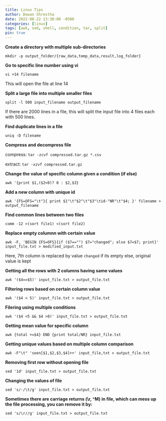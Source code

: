 ```yaml
---
title: Linux Tips
author: Dewan Shrestha
date: 2022-08-22 13:30:00 -0500 
categories: [linux]
tags: [awk, sed, shell, condition, tar, split]
pin: true
---
```


**Create a directory with multiple sub-directories**

`mkdir -p output_folder/{raw_data,temp_data,result,log_folder}`

**Go to specific line number using vi**

`vi +14 filename`

This will open the file at line 14

**Split a large file into multiple smaller files**

`split -l 500 input_filename output_filename`

If there are 2000 lines in a file, this will split the input file into 4 files each with 500 lines.

**Find duplicate lines in a file**

`uniq -D filename`

**Compress and decompress file**

compress: `tar -zcvf compressed.tar.gz *.csv`

extract: `tar -xzvf compressed.tar.gz`

**Change the value of specific column given a condition (if else)**

`awk '{print $1,($2<0)? 0 : $2,$3}`

**Add a new column with unique id**

`awk '{FS=OFS="\t"}{ print $1"\t"$2"\t"$3"\tid-"NR"\t"$4; }' filename > output_filename` 


**Find common lines between two files**

`comm -12 >(sort file1) <(sort file2)`

**Replace empty columnn with certain value**

`awk -F, 'BEGIN {FS=OFS}{if ($7=="") $7="changed"; else $7=$7; print}' input_file.txt > modified_input.txt`

Here, 7th column is replaced by value `changed` if its empty else, original value is kept

**Getting all the rows with 2 columns having same values**

`awk '($4==$5)' input_file.txt > output_file.txt`

**Filtering rows based on certain column value**

`awk '($4 < 5)' input_file.txt > output_file.txt`

**Filering using multiple conditions**

`awk '($4 <5 && $4 >0)' input_file.txt > output_file.txt`

**Getting mean value for specific column**

`awk {total +=$4} END {print total/NR} input_file.txt`

**Getting unique values based on multiple column comparison**

`awk -F"\t" 'seen[$1,$2,$3,$4]++' input_file,txt > output_file.txt`

**Removing first row without opening file**

`sed '1d' input_file.txt > output_file.txt`

**Changing the values of file**

`sed 's/-/\t/g' input_file.txt > output_file.txt`

**Sometimes there are carriage returns (\r, ^M) in file, which can mess up the file processing, you can remove it by:**

`sed 's/\r//g' input_file.txt > output_file.txt`


